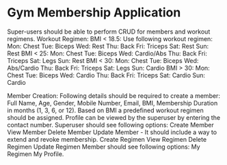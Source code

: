 # Gym Membership Application
 
Super-users should be able to perform CRUD for members and workout regimens.
Workout Regimen:
BMI < 18.5: Use following workout regimen:
Mon: Chest
Tue: Biceps
Wed: Rest
Thu: Back
Fri: Triceps
Sat: Rest
Sun: Rest
BMI < 25:
Mon: Chest
Tue: Biceps
Wed: Cardio/Abs
Thu: Back
Fri: Triceps
Sat: Legs
Sun: Rest
BMI < 30:
Mon: Chest
Tue: Biceps
Wed: Abs/Cardio
Thu: Back
Fri: Triceps
Sat: Legs
Sun: Cardio
BMI > 30: 
Mon: Chest
Tue: Biceps
Wed: Cardio
Thu: Back
Fri: Triceps
Sat: Cardio
Sun: Cardio

Member Creation:
Following details should be required to create a member: Full Name, Age, Gender, Mobile Number, Email, BMI, Membership Duration in months (1, 3, 6, or 12).
Based on BMI a predefined workout regimen should be assigned.
Profile can be viewed by the superuser by entering the contact number.
Superuser should see following options:
Create Member
View Member
Delete Member
Update Member - It should include a way to extend and revoke membership.
Create Regimen
View Regimen
Delete Regimen
Update Regimen
Member should see following options:
My Regimen
My Profile.
